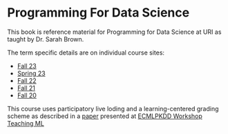Programming For Data Science
============================

This book is reference material for Programming for Data Science at URI as taught by Dr. Sarah Brown.

The term specific details are on individual course sites:
- [Fall 23](https://rhodyprog4ds.github.io/BrownFall23/)
- [Spring 23](https://rhodyprog4ds.github.io/SpringFall22/)
- [Fall 22](https://rhodyprog4ds.github.io/BrownFall22/)
- [Fall 21](https://rhodyprog4ds.github.io/BrownFall21/)
- [Fall 20](https://rhodyprog4ds.github.io/BrownFall20/)


This course uses participatory live loding and a learning-centered grading scheme as described in a [paper](../resources/teaching_ml_prog4ds.pdf) presented at [ECMLPKDD Workshop Teaching ML](https://teaching-ml.github.io/2021/)
